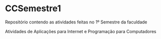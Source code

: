 # CCSemestre1
Repositório contendo as atividades feitas no 1º Semestre da faculdade

Atividades de Aplicações para Internet e Programação para Computadores
